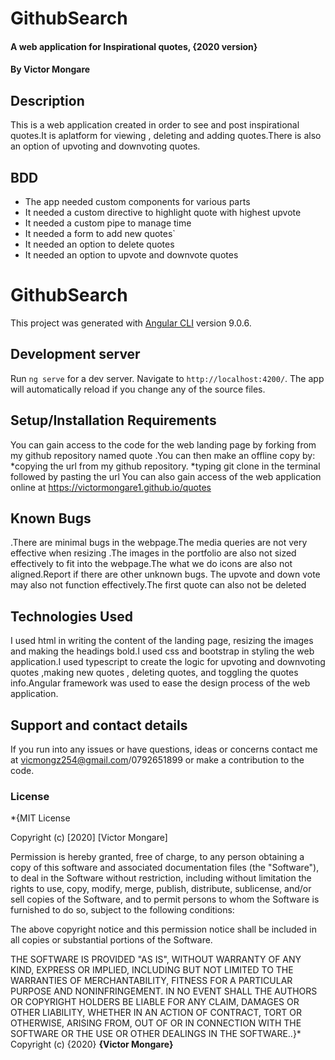 # GithubSearch
#### A web application for Inspirational quotes, {2020 version}
#### By Victor Mongare
## Description
This is a web application created in order to see and post inspirational quotes.It is aplatform for viewing , deleting and adding quotes.There is also an option of upvoting and downvoting quotes.
## BDD
* The app  needed custom components for various parts
* It needed a custom directive to highlight quote with highest upvote
* It needed a custom pipe to manage time
* It needed a form to add new quotes`
* It needed an option to delete quotes
* It needed an option to upvote and downvote quotes
# GithubSearch

This project was generated with [Angular CLI](https://github.com/angular/angular-cli) version 9.0.6.

## Development server

Run `ng serve` for a dev server. Navigate to `http://localhost:4200/`. The app will automatically reload if you change any of the source files.

## Setup/Installation Requirements
You can gain access to the code for the web landing page by forking from my github repository named quote .You can then make an offline copy by:
    *copying the url from my github repository.
    *typing git clone in the terminal followed by pasting the url
You can also gain access of the web application online at https://victormongare1.github.io/quotes
## Known Bugs
.There are minimal bugs in the webpage.The media queries are not very effective when resizing .The images in the portfolio are also not sized effectively to fit into the webpage.The what we do icons are also not aligned.Report if there are other unknown bugs. The upvote and down vote may also not function effectively.The first quote can also not be deleted
## Technologies Used
I used html in writing the content of the landing page, resizing the images and making the headings bold.I used css and bootstrap in styling the web application.I used typescript to create the logic for upvoting and downvoting quotes ,making new quotes , deleting quotes, and toggling the quotes info.Angular framework was used to ease the design process of the web application.
## Support and contact details
If you run into any issues or have questions, ideas or concerns  contact me at vicmongz254@gmail.com/0792651899 or make a contribution to the code.
### License
*{MIT License

Copyright (c) [2020] [Victor Mongare]

Permission is hereby granted, free of charge, to any person obtaining a copy
of this software and associated documentation files (the "Software"), to deal
in the Software without restriction, including without limitation the rights
to use, copy, modify, merge, publish, distribute, sublicense, and/or sell
copies of the Software, and to permit persons to whom the Software is
furnished to do so, subject to the following conditions:

The above copyright notice and this permission notice shall be included in all
copies or substantial portions of the Software.

THE SOFTWARE IS PROVIDED "AS IS", WITHOUT WARRANTY OF ANY KIND, EXPRESS OR
IMPLIED, INCLUDING BUT NOT LIMITED TO THE WARRANTIES OF MERCHANTABILITY,
FITNESS FOR A PARTICULAR PURPOSE AND NONINFRINGEMENT. IN NO EVENT SHALL THE
AUTHORS OR COPYRIGHT HOLDERS BE LIABLE FOR ANY CLAIM, DAMAGES OR OTHER
LIABILITY, WHETHER IN AN ACTION OF CONTRACT, TORT OR OTHERWISE, ARISING FROM,
OUT OF OR IN CONNECTION WITH THE SOFTWARE OR THE USE OR OTHER DEALINGS IN THE
SOFTWARE..}*
Copyright (c) {2020} **{Victor Mongare}**